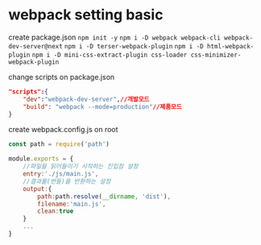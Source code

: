 # webpack setting basic

create package.json
```npm init -y```
```npm i -D webpack webpack-cli webpack-dev-server@next```
```npm i -D terser-webpack-plugin```
```npm i -D html-webpack-plugin```
```npm i -D mini-css-extract-plugin css-loader css-minimizer-webpack-plugin```


change scripts on package.json
```json
"scripts":{
    "dev":"webpack-dev-server",//개발모드
    "build": "webpack --mode=production"//제품모드
}
```

create webpack.config.js on root
```javascript
const path = require('path')

module.exports = {
    //파일을 읽어들이기 시작하는 진입점 설정
    entry:'./js/main.js',
    //결과물(번들)을 반환하는 설정
    output:{
        path:path.resolve(__dirname, 'dist'),
        filename:'main.js',
        clean:true
    }
    ...
}
```